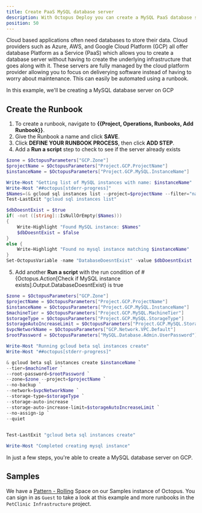 ```yaml
---
title: Create PaaS MySQL database server
description: With Octopus Deploy you can create a MySQL PaaS database server with a Runbook.
position: 50
---
```


Cloud based applications often need databases to store their data.  Cloud providers such as Azure, AWS, and Google Cloud Platform (GCP) all offer database Platform as a Service (PaaS) which allows you to create a database server without having to create the underlying infrastructure that goes along with it.  These servers are fully managed by the cloud platform provider allowing you to focus on deliverying software instead of having to worry about maintenance.  This can easily be automated using a runbook.

In this example, we'll be creating a MySQL database server on GCP

## Create the Runbook

1. To create a runbook, navigate to **{{Project, Operations, Runbooks, Add Runbook}}**.
1. Give the Runbook a name and click **SAVE**.
1. Click **DEFINE YOUR RUNBOOK PROCESS**, then click **ADD STEP**.
1. Add a **Run a script** step to check to see if the server already exists
```PowerShell
$zone = $OctopusParameters["GCP.Zone"]
$projectName = $OctopusParameters["Project.GCP.ProjectName"]
$instanceName = $OctopusParameters["Project.GCP.MySQL.InstanceName"]

Write-Host "Getting list of MySQL instances with name: $instanceName"
Write-Host "##octopus[stderr-progress]"
$Names=(& gcloud sql instances list --project=$projectName --filter="name=$instanceName" --format="get(name)" --quiet) -join ", "
Test-LastExit "gcloud sql instances list"

$dbDoesntExist = $true
if( -not ([string]::IsNullOrEmpty($Names))) 
{
	Write-Highlight "Found MySQL instance: $Names"
    $dbDoesntExist = $false
}
else {
	Write-Highlight "Found no mysql instance matching $instanceName"
}
Set-OctopusVariable -name "DatabaseDoesntExist" -value $dbDoesntExist
```
5. Add another **Run a script** with the run condition of #{Octopus.Action[Check if MySQL instance exists].Output.DatabaseDoesntExist} is true
```PowerShell
$zone = $OctopusParameters["GCP.Zone"]
$projectName = $OctopusParameters["Project.GCP.ProjectName"]
$instanceName = $OctopusParameters["Project.GCP.MySQL.InstanceName"]
$machineTier = $OctopusParameters["Project.GCP.MySQL.MachineTier"]
$storageType = $OctopusParameters["Project.GCP.MySQL.StorageType"]
$storageAutoIncreaseLimit = $OctopusParameters["Project.GCP.MySQL.StorageIncreaseLimitInGB"]
$vpcNetworkName = $OctopusParameters["GCP.Network.VPC.Default"]
$rootPassword = $OctopusParameters["MySQL.Database.Admin.UserPassword"]

Write-Host "Running gcloud beta sql instances create"
Write-Host "##octopus[stderr-progress]"

& gcloud beta sql instances create $instanceName `
--tier=$machineTier `
--root-password=$rootPassword `
--zone=$zone --project=$projectName `
--no-backup `
--network=$vpcNetworkName `
--storage-type=$storageType `
--storage-auto-increase `
--storage-auto-increase-limit=$storageAutoIncreaseLimit `
--no-assign-ip `
--quiet

  
Test-LastExit "gcloud beta sql instances create"

Write-Host "Completed creating mysql instance"
```

In just a few steps, you're able to create a MySQL database server on GCP.

## Samples

We have a [Pattern - Rolling](https://g.octopushq.com/PatternRollingSamplesSpace) Space on our Samples instance of Octopus. You can sign in as `Guest` to take a look at this example and more runbooks in the `PetClinic Infrastructure` project.
